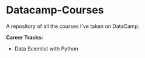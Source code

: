 # Datacamp-Courses
A repository of all the courses I've taken on DataCamp.<P>

**Career Tracks:**
* Data Scientist with Python
